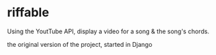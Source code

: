 # riffable

Using the YoutTube API, display a video for a song & the song's chords.

the original version of the project, started in Django
